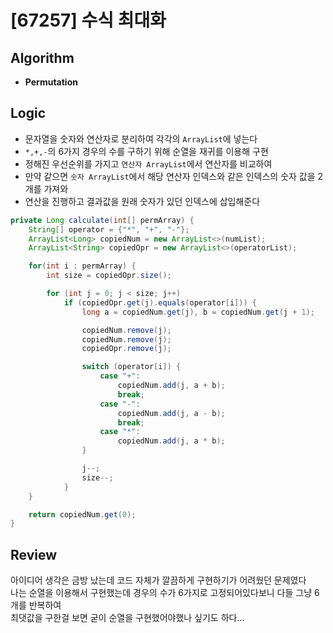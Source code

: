 # [67257] 수식 최대화
## Algorithm
- **Permutation**

## Logic
- 문자열을 숫자와 연산자로 분리하여 각각의 `ArrayList`에 넣는다
- `*,+,-`의 6가지 경우의 수를 구하기 위해 순열을 재귀를 이용해 구현
- 정해진 우선순위를 가지고 `연산자 ArrayList`에서 연산자를 비교하여
- 만약 같으면 `숫자 ArrayList`에서 해당 연산자 인덱스와 같은 인덱스의 숫자 값을 2개를 가져와 
- 연산을 진행하고 결과값을 원래 숫자가 있던 인덱스에 삽입해준다

```java
private Long calculate(int[] permArray) {
    String[] operator = {"*", "+", "-"};
    ArrayList<Long> copiedNum = new ArrayList<>(numList);
    ArrayList<String> copiedOpr = new ArrayList<>(operatorList);

    for(int i : permArray) {
        int size = copiedOpr.size();

        for (int j = 0; j < size; j++)
            if (copiedOpr.get(j).equals(operator[i])) {
                long a = copiedNum.get(j), b = copiedNum.get(j + 1);

                copiedNum.remove(j);
                copiedNum.remove(j);
                copiedOpr.remove(j);

                switch (operator[i]) {
                    case "+":
                        copiedNum.add(j, a + b);
                        break;
                    case "-":
                        copiedNum.add(j, a - b);
                        break;
                    case "*":
                        copiedNum.add(j, a * b);
                }

                j--;
                size--;
            }
    }

    return copiedNum.get(0);
}
```

## Review
아이디어 생각은 금방 났는데 코드 자체가 깔끔하게 구현하기가 어려웠던 문제였다   
나는 순열을 이용해서 구현했는데 경우의 수가 6가지로 고정되어있다보니 다들 그냥 6개를 반복하여  
최댓값을 구한걸 보면 굳이 순열을 구현했어야했나 싶기도 하다...

